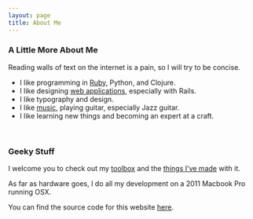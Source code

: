 ```yaml
---
layout: page
title: About Me
---
```


### A Little More About Me ###

Reading walls of text on the internet is a pain, so I will try to be concise.

* I like programming in [Ruby][1], Python, and Clojure.
* I like designing [web applications][2], especially with Rails.
* I like typography and design.
* I like [music][3], playing guitar, especially Jazz guitar.
* I like learning new things and becoming an expert at a craft.

<br>

### Geeky Stuff ###


I welcome you to check out my [toolbox][4] and the [things I've made][5] with it.

As far as hardware goes, I do all my development on a 2011 Macbook Pro running OSX.

You can find the source code for this website [here][6].

[1]: /2012/09/why-ruby/
[2]: /2013/01/jumping-in/
[3]: http://www.last.fm/user/taylorlapeyre
[4]: https://github.com/taylorlapeyre/dotfiles
[5]: https://github.com/taylorlapeyre?tab=repositories
[6]: https://github.com/taylorlapeyre/taylorlapeyre.me
